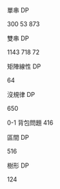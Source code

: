 單串 DP

300
53
873

雙串 DP

1143
718
72

矩陣線性 DP

64

沒規律 DP

650


0-1 背包問題
416

區間 DP

516

樹形 DP

124
